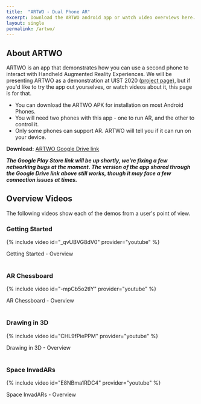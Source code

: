 ```yaml
---
title:  "ARTWO - Dual Phone AR"
excerpt: Download the ARTWO android app or watch video overviews here.
layout: single
permalink: /artwo/
---
```


## About ARTWO

ARTWO is an app that demonstrates how you can use a second phone to interact with Handheld Augmented Reality Experiences. We will be presenting ARTWO as a demonstration at UIST 2020 ([project page](/projects/dualphonear)), but if you'd like to try the app out yourselves, or watch videos about it, this page is for that.

- You can download the ARTWO APK for installation on most Android Phones.
- You will need two phones with this app - one to run AR, and the other to control it.
- Only some phones can support AR. ARTWO will tell you if it can run on your device.

**Download:** [ARTWO Google Drive link](https://drive.google.com/file/d/1bBPpoMARL-Ux0KBF1Ny62KvzEcZWdGPZ/view?usp=sharing)

***The Google Play Store link will be up shortly, we're fixing a few networking bugs at the moment. The version of the app shared through the Google Drive link above still works, though it may face a few connection issues at times.*** 


## Overview Videos

The following videos show each of the demos from a user's point of view.

### Getting Started
{% include video id="_qvUBVG8dV0" provider="youtube" %}
<figcaption>Getting Started - Overview</figcaption>
<br>

### AR Chessboard
{% include video id="-mpCb5o2tlY" provider="youtube" %}
<figcaption>AR Chessboard - Overview</figcaption>
<br>

### Drawing in 3D
{% include video id="CHL9fPiePPM" provider="youtube" %}
<figcaption>Drawing in 3D - Overview</figcaption>
<br>

### Space InvadARs
{% include video id="E8NBma1RDC4" provider="youtube" %}
<figcaption>Space InvadARs - Overview</figcaption>
<br>